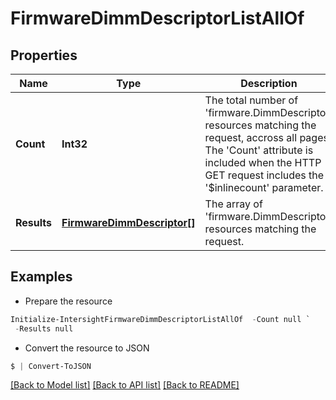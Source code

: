 # FirmwareDimmDescriptorListAllOf
## Properties

Name | Type | Description | Notes
------------ | ------------- | ------------- | -------------
**Count** | **Int32** | The total number of &#39;firmware.DimmDescriptor&#39; resources matching the request, accross all pages. The &#39;Count&#39; attribute is included when the HTTP GET request includes the &#39;$inlinecount&#39; parameter. | [optional] 
**Results** | [**FirmwareDimmDescriptor[]**](FirmwareDimmDescriptor.md) | The array of &#39;firmware.DimmDescriptor&#39; resources matching the request. | [optional] 

## Examples

- Prepare the resource
```powershell
Initialize-IntersightFirmwareDimmDescriptorListAllOf  -Count null `
 -Results null
```

- Convert the resource to JSON
```powershell
$ | Convert-ToJSON
```

[[Back to Model list]](../README.md#documentation-for-models) [[Back to API list]](../README.md#documentation-for-api-endpoints) [[Back to README]](../README.md)

